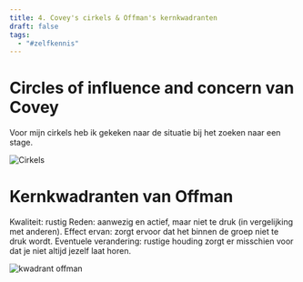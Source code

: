 ```yaml
---
title: 4. Covey's cirkels & Offman's kernkwadranten
draft: false
tags:
  - "#zelfkennis"
---
```

# Circles of influence and concern van Covey
Voor mijn cirkels heb ik gekeken naar de situatie bij het zoeken naar een stage.

![Cirkels](https://i.imgur.com/ee4uryW.png)

# Kernkwadranten van Offman
Kwaliteit: rustig
Reden: aanwezig en actief, maar niet te druk (in vergelijking met anderen).
Effect ervan: zorgt ervoor dat het binnen de groep niet te druk wordt.
Eventuele verandering: rustige houding zorgt er misschien voor dat je niet altijd jezelf laat horen.

![kwadrant offman](https://i.imgur.com/wOsAPGH.png)

